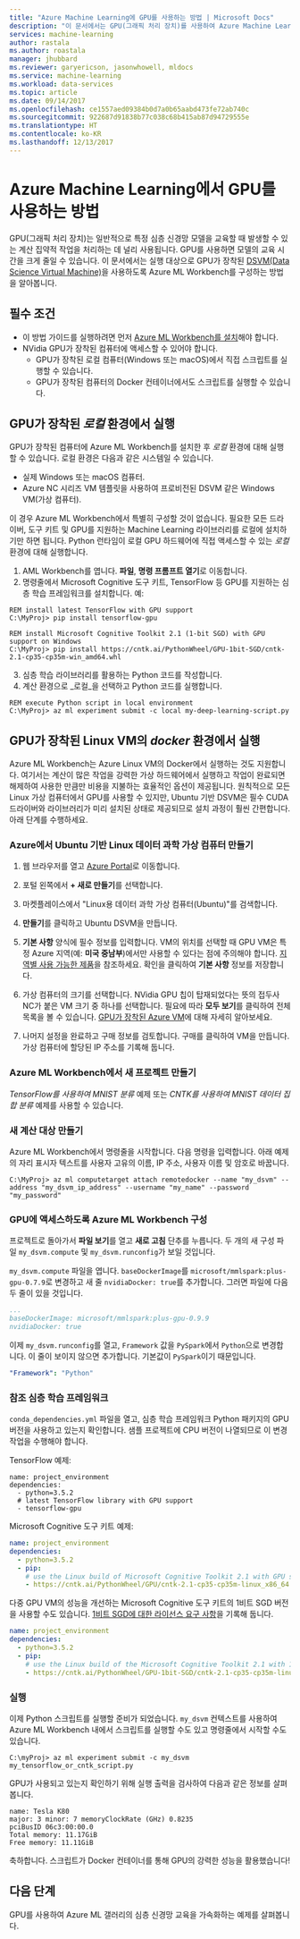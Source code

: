 ```yaml
---
title: "Azure Machine Learning에 GPU를 사용하는 방법 | Microsoft Docs"
description: "이 문서에서는 GPU(그래픽 처리 장치)를 사용하여 Azure Machine Learning Workbench에서 심층 신경망을 학습하는 방법을 설명합니다."
services: machine-learning
author: rastala
ms.author: roastala
manager: jhubbard
ms.reviewer: garyericson, jasonwhowell, mldocs
ms.service: machine-learning
ms.workload: data-services
ms.topic: article
ms.date: 09/14/2017
ms.openlocfilehash: ce1557aed09384b0d7a0b65aabd473fe72ab740c
ms.sourcegitcommit: 922687d91838b77c038c68b415ab87d94729555e
ms.translationtype: HT
ms.contentlocale: ko-KR
ms.lasthandoff: 12/13/2017
---
```

# <a name="how-to-use-gpu-in-azure-machine-learning"></a>Azure Machine Learning에서 GPU를 사용하는 방법
GPU(그래픽 처리 장치)는 일반적으로 특정 심층 신경망 모델을 교육할 때 발생할 수 있는 계산 집약적 작업을 처리하는 데 널리 사용됩니다. GPU를 사용하면 모델의 교육 시간을 크게 줄일 수 있습니다. 이 문서에서는 실행 대상으로 GPU가 장착된 [DSVM(Data Science Virtual Machine)](https://docs.microsoft.com/azure/machine-learning/data-science-virtual-machine/overview)을 사용하도록 Azure ML Workbench를 구성하는 방법을 알아봅니다. 

## <a name="prerequisites"></a>필수 조건
- 이 방법 가이드를 실행하려면 먼저 [Azure ML Workbench를 설치](quickstart-installation.md)해야 합니다.
- NVidia GPU가 장착된 컴퓨터에 액세스할 수 있어야 합니다.
    - GPU가 장착된 로컬 컴퓨터(Windows 또는 macOS)에서 직접 스크립트를 실행할 수 있습니다.
    - GPU가 장착된 컴퓨터의 Docker 컨테이너에서도 스크립트를 실행할 수 있습니다.

## <a name="execute-in-local-environment-with-gpus"></a>GPU가 장착된 _로컬_ 환경에서 실행
GPU가 장착된 컴퓨터에 Azure ML Workbench를 설치한 후 _로컬_ 환경에 대해 실행할 수 있습니다. 로컬 환경은 다음과 같은 시스템일 수 있습니다.
- 실제 Windows 또는 macOS 컴퓨터.
- Azure NC 시리즈 VM 템플릿을 사용하여 프로비전된 DSVM 같은 Windows VM(가상 컴퓨터).

이 경우 Azure ML Workbench에서 특별히 구성할 것이 없습니다. 필요한 모든 드라이버, 도구 키트 및 GPU를 지원하는 Machine Learning 라이브러리를 로컬에 설치하기만 하면 됩니다. Python 런타임이 로컬 GPU 하드웨어에 직접 액세스할 수 있는 _로컬_ 환경에 대해 실행합니다.

1. AML Workbench를 엽니다. **파일**, **명령 프롬프트 열기**로 이동합니다. 
2. 명령줄에서 Microsoft Cognitive 도구 키트, TensorFlow 등 GPU를 지원하는 심층 학습 프레임워크를 설치합니다. 예:

```batch
REM install latest TensorFlow with GPU support
C:\MyProj> pip install tensorflow-gpu

REM install Microsoft Cognitive Toolkit 2.1 (1-bit SGD) with GPU support on Windows
C:\MyProj> pip install https://cntk.ai/PythonWheel/GPU-1bit-SGD/cntk-2.1-cp35-cp35m-win_amd64.whl
```

3. 심층 학습 라이브러리를 활용하는 Python 코드를 작성합니다.
4. 계산 환경으로 _로컬_을 선택하고 Python 코드를 실행합니다.

```batch
REM execute Python script in local environment
C:\MyProj> az ml experiment submit -c local my-deep-learning-script.py
```

## <a name="execute-in-docker-environment-on-linux-vm-with-gpus"></a>GPU가 장착된 Linux VM의 _docker_ 환경에서 실행
Azure ML Workbench는 Azure Linux VM의 Docker에서 실행하는 것도 지원합니다. 여기서는 계산이 많은 작업을 강력한 가상 하드웨어에서 실행하고 작업이 완료되면 해제하여 사용한 만큼만 비용을 지불하는 효율적인 옵션이 제공됩니다. 원칙적으로 모든 Linux 가상 컴퓨터에서 GPU를 사용할 수 있지만, Ubuntu 기반 DSVM은 필수 CUDA 드라이버와 라이브러리가 미리 설치된 상태로 제공되므로 설치 과정이 훨씬 간편합니다. 아래 단계를 수행하세요.

### <a name="create-a-ubuntu-based-linux-data-science-virtual-machine-in-azure"></a>Azure에서 Ubuntu 기반 Linux 데이터 과학 가상 컴퓨터 만들기
1. 웹 브라우저를 열고 [Azure Portal](https://portal.azure.com)로 이동합니다.

2. 포털 왼쪽에서 **+ 새로 만들기**를 선택합니다.

3. 마켓플레이스에서 "Linux용 데이터 과학 가상 컴퓨터(Ubuntu)"를 검색합니다.

4. **만들기**를 클릭하고 Ubuntu DSVM을 만듭니다.

5. **기본 사항** 양식에 필수 정보를 입력합니다.
VM의 위치를 선택할 때 GPU VM은 특정 Azure 지역(예: **미국 중남부**)에서만 사용할 수 있다는 점에 주의해야 합니다. [지역별 사용 가능한 제품](https://azure.microsoft.com/regions/services/)을 참조하세요.
확인을 클릭하여 **기본 사항** 정보를 저장합니다.

6. 가상 컴퓨터의 크기를 선택합니다. NVidia GPU 칩이 탑재되었다는 뜻의 접두사 NC가 붙은 VM 크기 중 하나를 선택합니다.  필요에 따라 **모두 보기**를 클릭하여 전체 목록을 볼 수 있습니다. [GPU가 장착된 Azure VM](https://docs.microsoft.com/azure/virtual-machines/windows/sizes-gpu)에 대해 자세히 알아보세요.

7. 나머지 설정을 완료하고 구매 정보를 검토합니다. 구매를 클릭하여 VM을 만듭니다. 가상 컴퓨터에 할당된 IP 주소를 기록해 둡니다. 

### <a name="create-a-new-project-in-azure-ml-workbench"></a>Azure ML Workbench에서 새 프로젝트 만들기 
_TensorFlow를 사용하여 MNIST 분류_ 예제 또는 _CNTK를 사용하여 MNIST 데이터 집합 분류_ 예제를 사용할 수 있습니다.

### <a name="create-a-new-compute-target"></a>새 계산 대상 만들기
Azure ML Workbench에서 명령줄을 시작합니다. 다음 명령을 입력합니다. 아래 예제의 자리 표시자 텍스트를 사용자 고유의 이름, IP 주소, 사용자 이름 및 암호로 바꿉니다. 

```batch
C:\MyProj> az ml computetarget attach remotedocker --name "my_dsvm" --address "my_dsvm_ip_address" --username "my_name" --password "my_password" 
```

### <a name="configure-azure-ml-workbench-to-access-gpu"></a>GPU에 액세스하도록 Azure ML Workbench 구성
프로젝트로 돌아가서 **파일 보기**를 열고 **새로 고침** 단추를 누릅니다. 두 개의 새 구성 파일 `my_dsvm.compute` 및 `my_dsvm.runconfig`가 보일 것입니다.
 
`my_dsvm.compute` 파일을 엽니다. `baseDockerImage`를 `microsoft/mmlspark:plus-gpu-0.7.9`로 변경하고 새 줄 `nvidiaDocker: true`를 추가합니다. 그러면 파일에 다음 두 줄이 있을 것입니다.
 
```yaml
...
baseDockerImage: microsoft/mmlspark:plus-gpu-0.9.9
nvidiaDocker: true
```
 
이제 `my_dsvm.runconfig`를 열고, `Framework` 값을 `PySpark`에서 `Python`으로 변경합니다. 이 줄이 보이지 않으면 추가합니다. 기본값이 `PySpark`이기 때문입니다.

```yaml
"Framework": "Python"
```
### <a name="reference-deep-learning-framework"></a>참조 심층 학습 프레임워크 
`conda_dependencies.yml` 파일을 열고, 심층 학습 프레임워크 Python 패키지의 GPU 버전을 사용하고 있는지 확인합니다. 샘플 프로젝트에 CPU 버전이 나열되므로 이 변경 작업을 수행해야 합니다.

TensorFlow 예제: 
```
name: project_environment
dependencies:
  - python=3.5.2
  # latest TensorFlow library with GPU support
  - tensorflow-gpu
```

Microsoft Cognitive 도구 키트 예제:
```yaml
name: project_environment
dependencies:
  - python=3.5.2
  - pip: 
    # use the Linux build of Microsoft Cognitive Toolkit 2.1 with GPU support
    - https://cntk.ai/PythonWheel/GPU/cntk-2.1-cp35-cp35m-linux_x86_64.whl
```

다중 GPU VM의 성능을 개선하는 Microsoft Cognitive 도구 키트의 1비트 SGD 버전을 사용할 수도 있습니다. [1비트 SGD에 대한 라이선스 요구 사항](https://docs.microsoft.com/cognitive-toolkit/cntk-1bit-sgd-license)을 기록해 둡니다.

```yaml
name: project_environment
dependencies:
  - python=3.5.2
  - pip:    
    # use the Linux build of the Microsoft Cognitive Toolkit 2.1 with 1-bit SGD and GPU support
    - https://cntk.ai/PythonWheel/GPU-1bit-SGD/cntk-2.1-cp35-cp35m-linux_x86_64.whl
```

### <a name="execute"></a>실행
이제 Python 스크립트를 실행할 준비가 되었습니다. `my_dsvm` 컨텍스트를 사용하여 Azure ML Workbench 내에서 스크립트를 실행할 수도 있고 명령줄에서 시작할 수도 있습니다.
 
```batch
C:\myProj> az ml experiment submit -c my_dsvm my_tensorflow_or_cntk_script.py
```
 
GPU가 사용되고 있는지 확인하기 위해 실행 출력을 검사하여 다음과 같은 정보를 살펴봅니다.

```
name: Tesla K80
major: 3 minor: 7 memoryClockRate (GHz) 0.8235
pciBusID 06c3:00:00.0
Total memory: 11.17GiB
Free memory: 11.11GiB
```

축하합니다. 스크립트가 Docker 컨테이너를 통해 GPU의 강력한 성능을 활용했습니다!

## <a name="next-steps"></a>다음 단계
GPU를 사용하여 Azure ML 갤러리의 심층 신경망 교육을 가속화하는 예제를 살펴봅니다.
